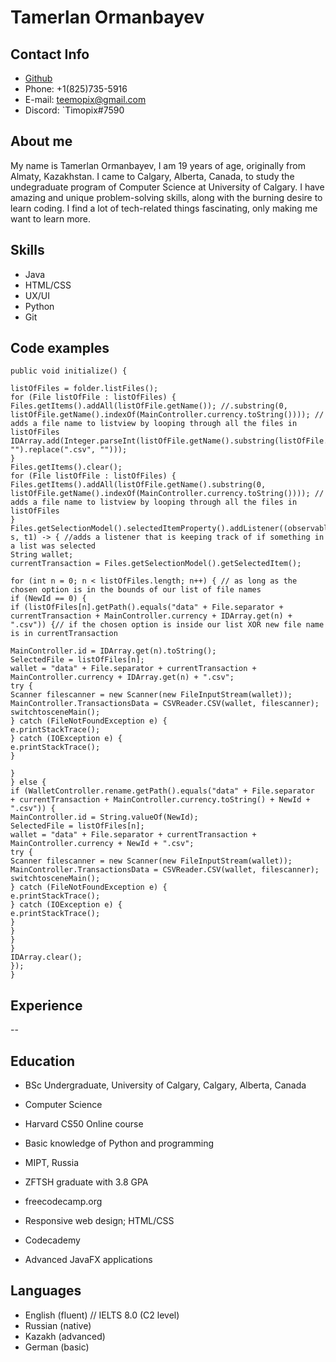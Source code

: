 # Tamerlan Ormanbayev
## Contact Info
* [Github](https://github.com/timopix)
* Phone: +1(825)735-5916
* E-mail: teemopix@gmail.com
* Discord: `Timopix#7590

## About me
My name is Tamerlan Ormanbayev, I am 19 years of age, originally from Almaty, Kazakhstan. I came to Calgary, Alberta, Canada, to study the undegraduate program of Computer Science at University of Calgary. I have amazing and unique problem-solving skills, along with the burning desire to learn coding. I find a lot of tech-related things fascinating, only making me want to learn more.

## Skills
* Java
* HTML/CSS
* UX/UI
* Python
* Git

## Code examples
```
public void initialize() {

listOfFiles = folder.listFiles();
for (File listOfFile : listOfFiles) {
Files.getItems().addAll(listOfFile.getName()); //.substring(0, listOfFile.getName().indexOf(MainController.currency.toString()))); // adds a file name to listview by looping through all the files in listOfFiles
IDArray.add(Integer.parseInt(listOfFile.getName().substring(listOfFile.getName().indexOf(MainController.currency.toString())+1).replace(MainController.currency.toString(), "").replace(".csv", "")));
}
Files.getItems().clear();
for (File listOfFile : listOfFiles) {
Files.getItems().addAll(listOfFile.getName().substring(0, listOfFile.getName().indexOf(MainController.currency.toString()))); // adds a file name to listview by looping through all the files in listOfFiles
}
Files.getSelectionModel().selectedItemProperty().addListener((observableValue, s, t1) -> { //adds a listener that is keeping track of if something in a list was selected
String wallet;
currentTransaction = Files.getSelectionModel().getSelectedItem();

for (int n = 0; n < listOfFiles.length; n++) { // as long as the chosen option is in the bounds of our list of file names
if (NewId == 0) {
if (listOfFiles[n].getPath().equals("data" + File.separator + currentTransaction + MainController.currency + IDArray.get(n) + ".csv")) {// if the chosen option is inside our list XOR new file name is in currentTransaction

MainController.id = IDArray.get(n).toString();
SelectedFile = listOfFiles[n];
wallet = "data" + File.separator + currentTransaction + MainController.currency + IDArray.get(n) + ".csv";
try {
Scanner filescanner = new Scanner(new FileInputStream(wallet));
MainController.TransactionsData = CSVReader.CSV(wallet, filescanner);
switchtosceneMain();
} catch (FileNotFoundException e) {
e.printStackTrace();
} catch (IOException e) {
e.printStackTrace();
}

}
} else {
if (WalletController.rename.getPath().equals("data" + File.separator
+ currentTransaction + MainController.currency.toString() + NewId + ".csv")) {
MainController.id = String.valueOf(NewId);
SelectedFile = listOfFiles[n];
wallet = "data" + File.separator + currentTransaction + MainController.currency + NewId + ".csv";
try {
Scanner filescanner = new Scanner(new FileInputStream(wallet));
MainController.TransactionsData = CSVReader.CSV(wallet, filescanner);
switchtosceneMain();
} catch (FileNotFoundException e) {
e.printStackTrace();
} catch (IOException e) {
e.printStackTrace();
}
}
}
}
IDArray.clear();
});
}

```

## Experience
--

## Education
* BSc Undergraduate, University of Calgary, Calgary, Alberta, Canada
- Computer Science
* Harvard CS50 Online course
- Basic knowledge of Python and programming
* MIPT, Russia
- ZFTSH graduate with 3.8 GPA
* freecodecamp.org
- Responsive web design; HTML/CSS
* Codecademy
- Advanced JavaFX applications

## Languages
* English (fluent) // IELTS 8.0 (C2 level)
* Russian (native)
* Kazakh (advanced)
* German (basic)
